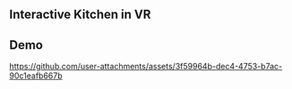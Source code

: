 ## Interactive Kitchen in VR

## Demo
https://github.com/user-attachments/assets/3f59964b-dec4-4753-b7ac-90c1eafb667b

